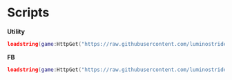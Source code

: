# Scripts
**Utility**
```lua
loadstring(game:HttpGet("https://raw.githubusercontent.com/luminostride/osok/main/utility"))()
```
**FB**
```lua
loadstring(game:HttpGet("https://raw.githubusercontent.com/luminostride/osok/main/stolen"))()
```
